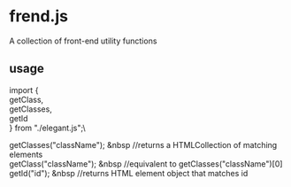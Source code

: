 # frend.js

A collection of front-end utility functions

## usage

import {\
getClass,\
getClasses,\
getId\
} from "./elegant.js";\
       
getClasses("className"); &nbsp //returns a HTMLCollection of matching elements\
getClass("className"); &nbsp //equivalent to getClasses("className")[0]\
getId("id"); &nbsp //returns HTML element object that matches id
